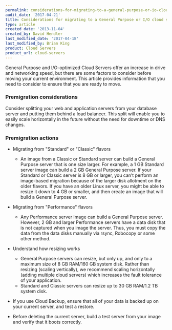 ```yaml
---
permalink: considerations-for-migrating-to-a-general-purpose-or-io-cloud-server/
audit_date: '2017-04-21'
title: Considerations for migrating to a General Purpose or I/O cloud server
type: article
created_date: '2013-11-04'
created_by: David Hendler
last_modified_date: '2017-04-18'
last_modified_by: Brian King
product: Cloud Servers
product_url: cloud-servers
---
```


General Purpose and I/O-optimized Cloud Servers offer an increase in
drive and networking speed, but there are some factors to consider before
moving your current environment. This article provides information
that you need to consider to ensure that you are ready to move.

### Premigration considerations

Consider splitting your web and application servers from your database
server and putting them behind a load balancer. This split will enable
you to easily scale horizontally in the future without the need for
downtime or DNS changes.

### Premigration actions

-   Migrating from "Standard" or "Classic" flavors
    - An image from a Classic or Standard server can build a General Purpose server that is one size larger. For example, a 1 GB Standard server image can build a 2 GB General Purpose server. If your Standard or Classic server is 8 GB or larger, you can’t perform an image-based migration because of the larger disk allotment on the older flavors. If you have an older Linux server, you might be able to resize it down to 4 GB or smaller, and then create an image that will build a General Purpose server.

-  Migrating from "Performance" flavors 
    - Any Performance server image can build a General Purpose server. However, 2 GB and larger Performance servers have a data disk that is not captured when you image the server. Thus, you must copy the data from the data disks manually via rsync, Robocopy or some other method.
    
-  Understand how resizing works
    - General Purpose servers can resize, but only up, and only to a maximum size of 8 GB RAM/160 GB system disk. Rather than resizing (scaling vertically), we recommend scaling horizontally (adding multiple cloud servers) which increases the fault tolerance of your application.
    - Standard and Classic servers can resize up to 30 GB RAM/1.2 TB system disk. 
    
-   If you use Cloud Backup, ensure that all of your data is backed up on your current server, and test a restore.

-   Before deleting the current server, build a test server from your image and verify that it boots correctly.
